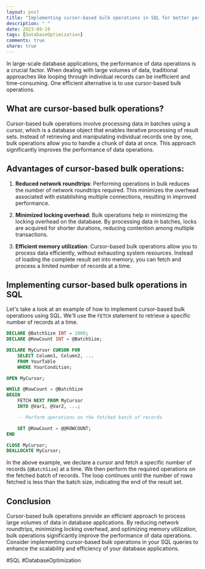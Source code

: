 ```yaml
---
layout: post
title: "Implementing cursor-based bulk operations in SQL for better performance"
description: " "
date: 2023-09-19
tags: [DatabaseOptimization]
comments: true
share: true
---
```


In large-scale database applications, the performance of data operations is a crucial factor. When dealing with large volumes of data, traditional approaches like looping through individual records can be inefficient and time-consuming. One efficient alternative is to use cursor-based bulk operations.

## What are cursor-based bulk operations?

Cursor-based bulk operations involve processing data in batches using a cursor, which is a database object that enables iterative processing of result sets. Instead of retrieving and manipulating individual records one by one, bulk operations allow you to handle a chunk of data at once. This approach significantly improves the performance of data operations.

## Advantages of cursor-based bulk operations:

1. **Reduced network roundtrips**: Performing operations in bulk reduces the number of network roundtrips required. This minimizes the overhead associated with establishing multiple connections, resulting in improved performance.

2. **Minimized locking overhead**: Bulk operations help in minimizing the locking overhead on the database. By processing data in batches, locks are acquired for shorter durations, reducing contention among multiple transactions.

3. **Efficient memory utilization**: Cursor-based bulk operations allow you to process data efficiently, without exhausting system resources. Instead of loading the complete result set into memory, you can fetch and process a limited number of records at a time.

## Implementing cursor-based bulk operations in SQL

Let's take a look at an example of how to implement cursor-based bulk operations using SQL. We'll use the `FETCH` statement to retrieve a specific number of records at a time.

```sql
DECLARE @BatchSize INT = 1000;
DECLARE @RowCount INT = @BatchSize;

DECLARE MyCursor CURSOR FOR
    SELECT Column1, Column2, ...
    FROM YourTable
    WHERE YourCondition;

OPEN MyCursor;

WHILE @RowCount = @BatchSize
BEGIN
    FETCH NEXT FROM MyCursor
    INTO @Var1, @Var2, ...;

    -- Perform operations on the fetched batch of records

    SET @RowCount = @@ROWCOUNT;
END

CLOSE MyCursor;
DEALLOCATE MyCursor;
```

In the above example, we declare a cursor and fetch a specific number of records (`@BatchSize`) at a time. We then perform the required operations on the fetched batch of records. The loop continues until the number of rows fetched is less than the batch size, indicating the end of the result set.

## Conclusion

Cursor-based bulk operations provide an efficient approach to process large volumes of data in database applications. By reducing network roundtrips, minimizing locking overhead, and optimizing memory utilization, bulk operations significantly improve the performance of data operations. Consider implementing cursor-based bulk operations in your SQL queries to enhance the scalability and efficiency of your database applications.

\#SQL #DatabaseOptimization